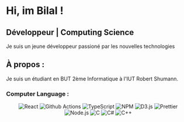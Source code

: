 # Hi, im Bilal ! 
## Développeur | Computing Science 
Je suis un jeune développeur passioné par les nouvelles technologies 
## À propos : 
Je suis un étudiant en BUT 2ème Informatique à l'IUT Robert Shumann. 
### Computer Language :

<p align="center">
  <img src="https://img.shields.io/badge/-React-45b8d8?style=flat-square&logo=react&logoColor=white" alt="React" />
  <img src="https://img.shields.io/badge/-Github_Actions-2088FF?style=flat-square&logo=github-actions&logoColor=white" alt="Github Actions" />
  <img src="https://img.shields.io/badge/-TypeScript-007ACC?style=flat-square&logo=typescript&logoColor=white" alt="TypeScript" />
  <img src="https://img.shields.io/badge/-NPM-CB3837?style=flat-square&logo=npm&logoColor=white" alt="NPM" />
  <img src="https://img.shields.io/badge/-D3.js-F9A03C?style=flat-square&logo=d3.js&logoColor=white" alt="D3.js" />
  <img src="https://img.shields.io/badge/-Prettier-F7B93E?style=flat-square&logo=prettier&logoColor=white" alt="Prettier" />
  <img src="https://img.shields.io/badge/-Nodejs-43853d?style=flat-square&logo=Node.js&logoColor=white" alt="Node.js" />
  <img src="https://img.shields.io/badge/-C-A8B9CC?style=flat-square&logo=c&logoColor=white" alt="C" />
  <img src="https://img.shields.io/badge/-C%23-239120?style=flat-square&logo=c-sharp&logoColor=white" alt="C#" />
  <img src="https://img.shields.io/badge/-C%2B%2B-00599C?style=flat-square&logo=c%2B%2B&logoColor=white" alt="C++" />
</p>
